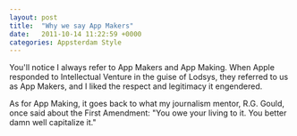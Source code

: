 ```yaml
---
layout: post
title:  "Why we say App Makers"
date:   2011-10-14 11:22:59 +0000
categories: Appsterdam Style
---
```



You'll notice I always refer to App Makers and App Making. When Apple responded to Intellectual Venture in the guise of Lodsys, they referred to us as App Makers, and I liked the respect and legitimacy it engendered.



As for App Making, it goes back to what my journalism mentor, R.G. Gould, once said about the First Amendment: "You owe your living to it. You better damn well capitalize it."


